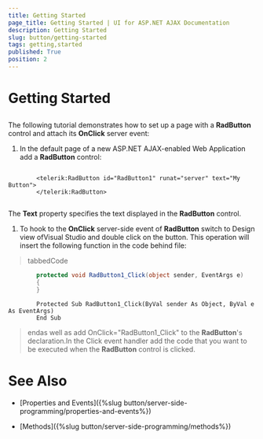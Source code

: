 ```yaml
---
title: Getting Started
page_title: Getting Started | UI for ASP.NET AJAX Documentation
description: Getting Started
slug: button/getting-started
tags: getting,started
published: True
position: 2
---
```


# Getting Started



## 

The following tutorial demonstrates how to set up a page with a __RadButton__ control and attach its __OnClick__ server event:

1. In the default page of a new ASP.NET AJAX-enabled Web Application add a __RadButton__ control:

````ASPNET
		
		<telerik:RadButton id="RadButton1" runat="server" text="My Button">
		</telerik:RadButton>
		
````

The __Text__ property specifies the text displayed in the __RadButton__ control.

1. To hook to the __OnClick__ server-side event of __RadButton__ switch to Design view ofVisual Studio and double click on the button. This operation will insert the following function in the code behind file:

>tabbedCode

````C#
		protected void RadButton1_Click(object sender, EventArgs e)
		{
		}
````
````VB.NET
		Protected Sub RadButton1_Click(ByVal sender As Object, ByVal e As EventArgs)
		End Sub
````
>endas well as add OnClick="RadButton1_Click" to the __RadButton__'s declaration.In the Click event handler add the code that you want to be executed when the __RadButton__ control is clicked.

# See Also

 * [Properties and Events]({%slug button/server-side-programming/properties-and-events%})

 * [Methods]({%slug button/server-side-programming/methods%})
